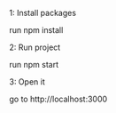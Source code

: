1: Install packages

 run npm install

2: Run project

 run npm start

3: Open it

 go to http://localhost:3000


